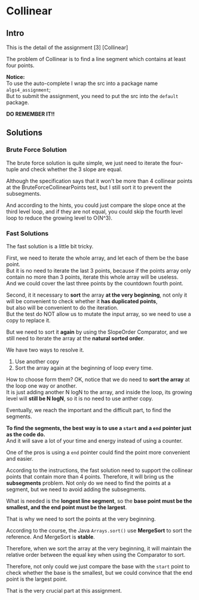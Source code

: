 # Collinear

## Intro
This is the detail of the assignment [3] [Collinear]

The problem of Collinear is to find a line segment which contains at least four points.


**Notice:**  
To use the auto-complete I wrap the src into a package name `algs4_assignment`;  
But to submit the assignment, you need to put the src into the `default` package.

**DO REMEMBER IT!!**

## Solutions

### Brute Force Solution

The brute force solution is quite simple, we just need to iterate the four-tuple and check whether the 3
slope are equal.  

Although the specification says that it won't be more than 4 collinear points at the BruteForceCollinearPoints test,
but I still sort it to prevent the subsegments.

And according to the hints, you could just compare the slope once at the third level loop, and if they are not equal,
you could skip the fourth level loop to reduce the growing level to O(N^3).

### Fast Solutions

The fast solution is a little bit tricky.

First, we need to iterate the whole array, and let each of them be the base point.  
But it is no need to iterate the last 3 points, 
because if the points array only contain no more than 3 points, iterate this whole array will be useless.  
And we could cover the last three points by the countdown fourth point.

Second, it it necessary to **sort** the array **at the very beginning**, 
not only it will be convenient to check whether it **has duplicated points**,  
but also will be convenient to do the iteration.  
But the test do NOT allow us to mutate the input array, so we need to use a copy to replace it.  

But we need to sort it **again** by using the SlopeOrder Comparator, 
and we still need to iterate the array at the **natural sorted order**.

We have two ways to resolve it.

1. Use another copy
2. Sort the array again at the beginning of loop every time. 

How to choose form them? OK, notice that we do need to **sort the array** at the loop one way or another.  
It is just adding another N logN to the array, and inside the loop, its growing level will **still be N logN**,
so it is no need to use anther copy.

Eventually, we reach the important and the difficult part, to find the segments.

**To find the segments, the best way is to use a `start` and a `end` pointer just as the code do.**  
And it will save a lot of your time and energy instead of using a counter.

One of the pros is using a `end` pointer could find the point more convenient and easier.

According to the instructions, the fast solution need to support the collinear points that contain more than 4 points.
Therefore, it will bring us the **subsegments** problem. Not only do we need to find the points at a segment, but we 
need to avoid adding the subsegments.

What is needed is the **longest line segment**, so the **base point must be the smallest, and the end point must be the
largest**.

That is why we need to sort the points at the very beginning.

According to the course, the Java `Arrays.sort()` use **MergeSort** to sort the reference. And MergeSort is **stable**.

Therefore, when we sort the array at the very beginning, it will maintain the relative order between the equal key when
using the Comparator to sort.

Therefore, not only could we just compare the base with the `start` point to check whether the base is the smallest, but 
we could convince that the end point is the largest point.

That is the very crucial part at this assignment.



